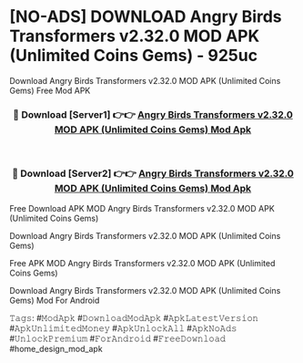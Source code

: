 # [NO-ADS] DOWNLOAD Angry Birds Transformers v2.32.0 MOD APK (Unlimited Coins Gems) - 925uc
Download Angry Birds Transformers v2.32.0 MOD APK (Unlimited Coins Gems) Free Mod APK

<div align="center">
<h3>🔴 Download [Server1] 👉👉 <a href="https://apk-comot.site?title=Angry_Birds_Transformers_v2.32.0_MOD_APK_(Unlimited_Coins_Gems)">Angry Birds Transformers v2.32.0 MOD APK (Unlimited Coins Gems) Mod Apk</a></h3><br>

<h3>🔴 Download [Server2] 👉👉 <a href="https://apk-comot.site?title=Angry_Birds_Transformers_v2.32.0_MOD_APK_(Unlimited_Coins_Gems)">Angry Birds Transformers v2.32.0 MOD APK (Unlimited Coins Gems) Mod Apk</a></h3>
</div>


Free Download APK MOD Angry Birds Transformers v2.32.0 MOD APK (Unlimited Coins Gems)

Download Angry Birds Transformers v2.32.0 MOD APK (Unlimited Coins Gems) 

Free APK MOD Angry Birds Transformers v2.32.0 MOD APK (Unlimited Coins Gems) 

Download Angry Birds Transformers v2.32.0 MOD APK (Unlimited Coins Gems) Mod For Android

𝚃𝚊𝚐𝚜: #𝙼𝚘𝚍𝙰𝚙𝚔 #𝙳𝚘𝚠𝚗𝚕𝚘𝚊𝚍𝙼𝚘𝚍𝙰𝚙𝚔 #𝙰𝚙𝚔𝙻𝚊𝚝𝚎𝚜𝚝𝚅𝚎𝚛𝚜𝚒𝚘𝚗 #𝙰𝚙𝚔𝚄𝚗𝚕𝚒𝚖𝚒𝚝𝚎𝚍𝙼𝚘𝚗𝚎𝚢 #𝙰𝚙𝚔𝚄𝚗𝚕𝚘𝚌𝚔𝙰𝚕𝚕 #𝙰𝚙𝚔𝙽𝚘𝙰𝚍𝚜 #𝚄𝚗𝚕𝚘𝚌𝚔𝙿𝚛𝚎𝚖𝚒𝚞𝚖 #𝙵𝚘𝚛𝙰𝚗𝚍𝚛𝚘𝚒𝚍 #𝙵𝚛𝚎𝚎𝙳𝚘𝚠𝚗𝚕𝚘𝚊𝚍 #home_design_mod_apk